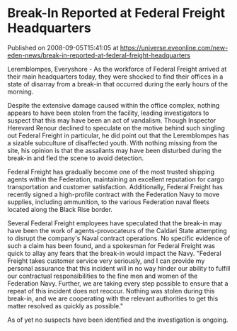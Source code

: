 # Break-In Reported at Federal Freight Headquarters
Published on 2008-09-05T15:41:05 at https://universe.eveonline.com/new-eden-news/break-in-reported-at-federal-freight-headquarters

Leremblompes, Everyshore - As the workforce of Federal Freight arrived at their main headquarters today, they were shocked to find their offices in a state of disarray from a break-in that occurred during the early hours of the morning. 

Despite the extensive damage caused within the office complex, nothing appears to have been stolen from the facility, leading investigators to suspect that this may have been an act of vandalism. Though Inspector Herevard Renour declined to speculate on the motive behind such singling out Federal Freight in particular, he did point out that the Leremblompes has a sizable subculture of disaffected youth. With nothing missing from the site, his opinion is that the assailants may have been disturbed during the break-in and fled the scene to avoid detection. 

Federal Freight has gradually become one of the most trusted shipping agents within the Federation, maintaining an excellent reputation for cargo transportation and customer satisfaction. Additionally, Federal Freight has recently signed a high-profile contract with the Federation Navy to move supplies, including ammunition, to the various Federation naval fleets located along the Black Rise border. 

Several Federal Freight employees have speculated that the break-in may have been the work of agents-provocateurs of the Caldari State attempting to disrupt the company's Naval contract operations. No specific evidence of such a claim has been found, and a spokesman for Federal Freight was quick to allay any fears that the break-in would impact the Navy. "Federal Freight takes customer service very seriously, and I can provide my personal assurance that this incident will in no way hinder our ability to fulfill our contractual responsibilities to the fine men and women of the Federation Navy. Further, we are taking every step possible to ensure that a repeat of this incident does not reoccur. Nothing was stolen during this break-in, and we are cooperating with the relevant authorities to get this matter resolved as quickly as possible." 

As of yet no suspects have been identified and the investigation is ongoing.
